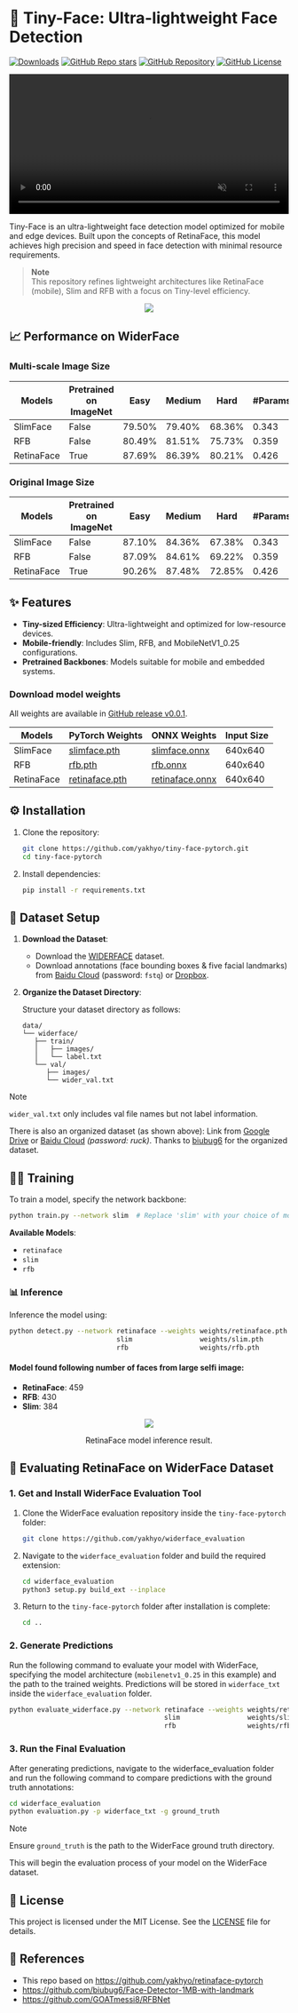 # 📸 Tiny-Face: Ultra-lightweight Face Detection

[![Downloads](https://img.shields.io/github/downloads/yakhyo/tiny-face-pytorch/total)](https://github.com/yakhyo/tiny-face-pytorch/releases)
[![GitHub Repo stars](https://img.shields.io/github/stars/yakhyo/tiny-face-pytorch)](https://github.com/yakhyo/tiny-face-pytorch/stargazers)
[![GitHub Repository](https://img.shields.io/badge/GitHub-Repository-blue?logo=github)](https://github.com/yakhyo/tiny-face-pytorch)
[![GitHub License](https://img.shields.io/github/license/yakhyo/tiny-face-pytorch)](https://github.com/yakhyo/tiny-face-pytorch/blob/main/LICENSE)

<video controls autoplay loop src="https://github.com/user-attachments/assets/faf65b91-db76-4538-beca-87fc65566e51" muted="false" width="100%"></video>

Tiny-Face is an ultra-lightweight face detection model optimized for mobile and edge devices. Built upon the concepts of RetinaFace, this model achieves high precision and speed in face detection with minimal resource requirements.

> **Note**  
> This repository refines lightweight architectures like RetinaFace (mobile), Slim and RFB with a focus on Tiny-level efficiency.

<div align="center">
<img src="assets/test_retina.jpg">
</div>

## 📈 Performance on WiderFace

### Multi-scale Image Size

| Models     | Pretrained on ImageNet | Easy   | Medium | Hard   | #Params(M) | Size(MB) |
| ---------- | ---------------------- | ------ | ------ | ------ | ---------- | -------- |
| SlimFace   | False                  | 79.50% | 79.40% | 68.36% | 0.343      | 1.4      |
| RFB        | False                  | 80.49% | 81.51% | 75.73% | 0.359      | 1.5      |
| RetinaFace | True                   | 87.69% | 86.39% | 80.21% | 0.426      | 1.8      |

### Original Image Size

| Models     | Pretrained on ImageNet | Easy   | Medium | Hard   | #Params(M) |
| ---------- | ---------------------- | ------ | ------ | ------ | ---------- |
| SlimFace   | False                  | 87.10% | 84.36% | 67.38% | 0.343      |
| RFB        | False                  | 87.09% | 84.61% | 69.22% | 0.359      |
| RetinaFace | True                   | 90.26% | 87.48% | 72.85% | 0.426      |

## ✨ Features

- **Tiny-sized Efficiency**: Ultra-lightweight and optimized for low-resource devices.
- **Mobile-friendly**: Includes Slim, RFB, and MobileNetV1_0.25 configurations.
- **Pretrained Backbones**: Models suitable for mobile and embedded systems.

### Download model weights

All weights are available in [GitHub release v0.0.1](https://github.com/yakhyo/tiny-face-pytorch/releases/tag/v0.0.1).

| Models     | PyTorch Weights                                                                                       | ONNX Weights                                                                                            | Input Size |
| ---------- | ----------------------------------------------------------------------------------------------------- | ------------------------------------------------------------------------------------------------------- | ---------- |
| SlimFace   | [slimface.pth](https://github.com/yakhyo/tiny-face-pytorch/releases/download/v0.0.1/slim.pth)         | [slimface.onnx](https://github.com/yakhyo/tiny-face-pytorch/releases/download/v0.0.1/slim.onnx)         | 640x640    |
| RFB        | [rfb.pth](https://github.com/yakhyo/tiny-face-pytorch/releases/download/v0.0.1/rfb.pth)               | [rfb.onnx](https://github.com/yakhyo/tiny-face-pytorch/releases/download/v0.0.1/rfb.onnx)               | 640x640    |
| RetinaFace | [retinaface.pth](https://github.com/yakhyo/tiny-face-pytorch/releases/download/v0.0.1/retinaface.pth) | [retinaface.onnx](https://github.com/yakhyo/tiny-face-pytorch/releases/download/v0.0.1/retinaface.onnx) | 640x640    |

## ⚙️ Installation

1. Clone the repository:

   ```bash
   git clone https://github.com/yakhyo/tiny-face-pytorch.git
   cd tiny-face-pytorch
   ```

2. Install dependencies:
   ```bash
   pip install -r requirements.txt
   ```

## 📂 Dataset Setup

1. **Download the Dataset**:

   - Download the [WIDERFACE](http://shuoyang1213.me/WIDERFACE/WiderFace_Results.html) dataset.
   - Download annotations (face bounding boxes & five facial landmarks) from [Baidu Cloud](https://pan.baidu.com/s/1Laby0EctfuJGgGMgRRgykA) (password: `fstq`) or [Dropbox](https://www.dropbox.com/s/7j70r3eeepe4r2g/retinaface_gt_v1.1.zip?dl=0).

2. **Organize the Dataset Directory**:

   Structure your dataset directory as follows:

   ```
   data/
   └── widerface/
      ├── train/
      │   ├── images/
      │   └── label.txt
      └── val/
         ├── images/
         └── wider_val.txt
   ```

> [!NOTE]  
> `wider_val.txt` only includes val file names but not label information.

There is also an organized dataset (as shown above): Link from [Google Drive](https://drive.google.com/open?id=11UGV3nbVv1x9IC--_tK3Uxf7hA6rlbsS) or [Baidu Cloud](https://pan.baidu.com/s/1jIp9t30oYivrAvrgUgIoLQ) _(password: ruck)_. Thanks to [biubug6](https://github.com/biubug6) for the organized dataset.

## 🏋️‍♂️ Training

To train a model, specify the network backbone:

```bash
python train.py --network slim  # Replace 'slim' with your choice of model
```

**Available Models**:

- `retinaface`
- `slim`
- `rfb`

### 📊 Inference

Inference the model using:

```bash
python detect.py --network retinaface --weights weights/retinaface.pth
                           slim                 weights/slim.pth
                           rfb                  weights/rfb.pth
```

#### Model found following number of faces from large selfi image:

- **RetinaFace**: 459
- **RFB**: 430
- **Slim**: 384
<div align="center">
<img src="assets/largeselfi_retina.jpg">
<p>RetinaFace model inference result.</p>
</div>

## 🧪 Evaluating RetinaFace on WiderFace Dataset

### 1. Get and Install WiderFace Evaluation Tool

1. Clone the WiderFace evaluation repository inside the `tiny-face-pytorch` folder:
   ```bash
   git clone https://github.com/yakhyo/widerface_evaluation
   ```
2. Navigate to the `widerface_evaluation` folder and build the required extension:
   ```bash
   cd widerface_evaluation
   python3 setup.py build_ext --inplace
   ```
3. Return to the `tiny-face-pytorch` folder after installation is complete:
   ```bash
   cd ..
   ```

### 2. Generate Predictions

Run the following command to evaluate your model with WiderFace, specifying the model architecture (`mobilenetv1_0.25` in this example) and the path to the trained weights. Predictions will be stored in `widerface_txt` inside the `widerface_evaluation` folder.

```bash
python evaluate_widerface.py --network retinaface --weights weights/retinaface.pth
                                       slim                 weights/slim.pth
                                       rfb                  weights/rfb.pth
```

### 3. Run the Final Evaluation

After generating predictions, navigate to the widerface_evaluation folder and run the following command to compare predictions with the ground truth annotations:

```bash
cd widerface_evaluation
python evaluation.py -p widerface_txt -g ground_truth
```

> [!NOTE]  
> Ensure `ground_truth` is the path to the WiderFace ground truth directory.

This will begin the evaluation process of your model on the WiderFace dataset.

## 📜 License

This project is licensed under the MIT License. See the [LICENSE](LICENSE) file for details.

## 🔗 References

- This repo based on https://github.com/yakhyo/retinaface-pytorch
- https://github.com/biubug6/Face-Detector-1MB-with-landmark
- https://github.com/GOATmessi8/RFBNet

